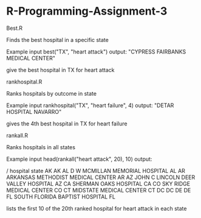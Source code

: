 # R-Programming-Assignment-3

Best.R

Finds the best hospital in a specific state

Example input
best("TX", "heart attack")
output: "CYPRESS FAIRBANKS MEDICAL CENTER"

give the best hospital in TX for heart attack


rankhospital.R

Ranks hospitals by outcome in state

Example input
rankhospital("TX", "heart failure", 4)
output: "DETAR HOSPITAL NAVARRO"

gives the 4th best hospital in TX for heart failure


rankall.R

Ranks hospitals in all states

Example input
head(rankall("heart attack", 20), 10)
output: 

/    hospital                              state
AK  <NA>                                  AK
AL  D W MCMILLAN MEMORIAL HOSPITAL        AL
AR  ARKANSAS METHODIST MEDICAL CENTER     AR
AZ  JOHN C LINCOLN DEER VALLEY HOSPITAL   AZ
CA  SHERMAN OAKS HOSPITAL                 CA
CO  SKY RIDGE MEDICAL CENTER              CO
CT  MIDSTATE MEDICAL CENTER               CT
DC  <NA>                                  DC
DE  <NA>                                  DE
FL  SOUTH FLORIDA BAPTIST HOSPITAL        FL

lists the first 10 of the 20th ranked hospital for heart attack in each state
